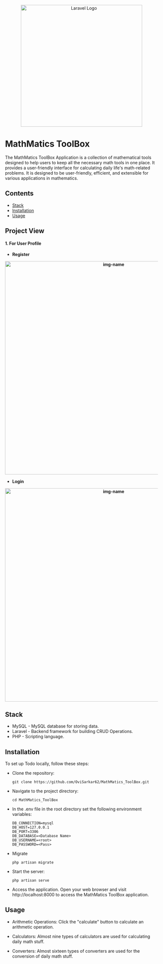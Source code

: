 <p align="center"><a href="https://laravel.com" target="_blank"><img src="https://raw.githubusercontent.com/laravel/art/master/logo-lockup/5%20SVG/2%20CMYK/1%20Full%20Color/laravel-logolockup-cmyk-red.svg" width="400" alt="Laravel Logo"></a></p>

# MathMatics ToolBox

The MathMatics ToolBox Application is a collection of mathematical tools designed to help users to keep all the necessary math tools in one place. It provides a user-friendly interface for calculating daily life's math-related problems. It is designed to be user-friendly, efficient, and extensible for various applications in mathematics.

## Contents

- [Stack](#stack)
- [Installation](#installation) 
- [Usage](#usage) 

## Project View

<h4>1. For User Profile<h4/>

- **Register**
<p align="center">
  <img alt="img-name" src="public/assets/img from reg ss1.png" width="700">
</p>
  
- **Login**
<p align="center">
  <img alt="img-name" src="Images/Appointment Lists from User Profile.png" width="700">
</p>

## Stack

- MySQL - MySQL database for storing data.
- Laravel - Backend framework for building CRUD Operations.
- PHP - Scripting language.

## Installation

To set up Todo locally, follow these steps:

- Clone the repository:

      git clone https://github.com/OviSarkar62/MathMatics_ToolBox.git
      
- Navigate to the project directory:

      cd MathMatics_ToolBox

- In the .env file in the root directory set the following environment variables:

      DB_CONNECTION=mysql
      DB_HOST=127.0.0.1
      DB_PORT=3306
      DB_DATABASE=<Database Name>
      DB_USERNAME=<root>
      DB_PASSWORD=<Pass>

- Migrate

      php artisan migrate
  
- Start the server: 

      php artisan serve
  
- Access the application. Open your web browser and visit http://localhost:8000 to access the MathMatics ToolBox application.

## Usage

- Arithmetic Operations: Click the "calculate" button to calculate an arithmetic operation.

- Calculators: Almost nine types of calculators are used for calculating daily math stuff.

- Converters: Almost sixteen types of converters are used for the conversion of daily math stuff.
